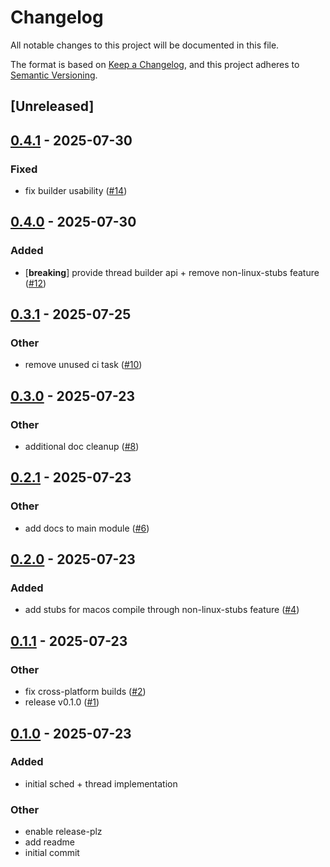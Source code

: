 # Changelog

All notable changes to this project will be documented in this file.

The format is based on [Keep a Changelog](https://keepachangelog.com/en/1.0.0/),
and this project adheres to [Semantic Versioning](https://semver.org/spec/v2.0.0.html).

## [Unreleased]

## [0.4.1](https://github.com/alxhill/preempt-rt/compare/v0.4.0...v0.4.1) - 2025-07-30

### Fixed

- fix builder usability ([#14](https://github.com/alxhill/preempt-rt/pull/14))

## [0.4.0](https://github.com/alxhill/preempt-rt/compare/v0.3.1...v0.4.0) - 2025-07-30

### Added

- [**breaking**] provide thread builder api + remove non-linux-stubs feature ([#12](https://github.com/alxhill/preempt-rt/pull/12))

## [0.3.1](https://github.com/alxhill/preempt-rt/compare/v0.3.0...v0.3.1) - 2025-07-25

### Other

- remove unused ci task ([#10](https://github.com/alxhill/preempt-rt/pull/10))

## [0.3.0](https://github.com/alxhill/preempt-rt/compare/v0.2.1...v0.3.0) - 2025-07-23

### Other

- additional doc cleanup ([#8](https://github.com/alxhill/preempt-rt/pull/8))

## [0.2.1](https://github.com/alxhill/preempt-rt/compare/v0.2.0...v0.2.1) - 2025-07-23

### Other

- add docs to main module ([#6](https://github.com/alxhill/preempt-rt/pull/6))

## [0.2.0](https://github.com/alxhill/preempt-rt/compare/v0.1.1...v0.2.0) - 2025-07-23

### Added

- add stubs for  macos compile through non-linux-stubs feature ([#4](https://github.com/alxhill/preempt-rt/pull/4))

## [0.1.1](https://github.com/alxhill/preempt-rt/compare/v0.1.0...v0.1.1) - 2025-07-23

### Other

- fix cross-platform builds ([#2](https://github.com/alxhill/preempt-rt/pull/2))
- release v0.1.0 ([#1](https://github.com/alxhill/preempt-rt/pull/1))

## [0.1.0](https://github.com/alxhill/preempt-rt/releases/tag/v0.1.0) - 2025-07-23

### Added

- initial sched + thread implementation

### Other

- enable release-plz
- add readme
- initial commit
